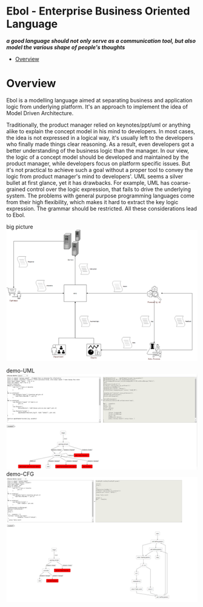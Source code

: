 # Ebol - Enterprise Business Oriented Language
<strong><em>a good language should not only serve as a communication tool, but also model the various shape of people's thoughts</em></strong>

* [Overview](#Overview)


# Overview
Ebol is a modelling language aimed at separating business and application logic from underlying platform. It's an approach to implement the idea of Model Driven Architecture.

Traditionally, the product manager relied on keynotes/ppt/uml or anything alike to explain the concept model in his mind to developers. In 
most cases, the idea is not expressed in a logical way, it's usually left to the developers who finally made things clear reasoning. As a 
result, even developers got a better understanding of the business logic than the manager. In our view, the logic of a concept model should 
be developed and maintained by the product manager, while developers focus on platform specific issues. But it's not practical to achieve
such a goal without a proper tool to convey the logic from product manager's mind to developers'. UML seems a silver bullet at first glance,
yet it has drawbacks. For example, UML has coarse-grained control over the logic expression, that fails to drive the underlying system. 
The problems with general purpose programming languages come from their high flexibility, which makes it hard to extract the key logic
expression. The grammar should be restricted.  All these considerations lead to Ebol.

big picture<img src="application in future.png" alt="big picture">

demo-UML<img src="demo_v3.PNG" alt="uml">
demo-CFG<img src="demo_v5.png" alt="cfg">












